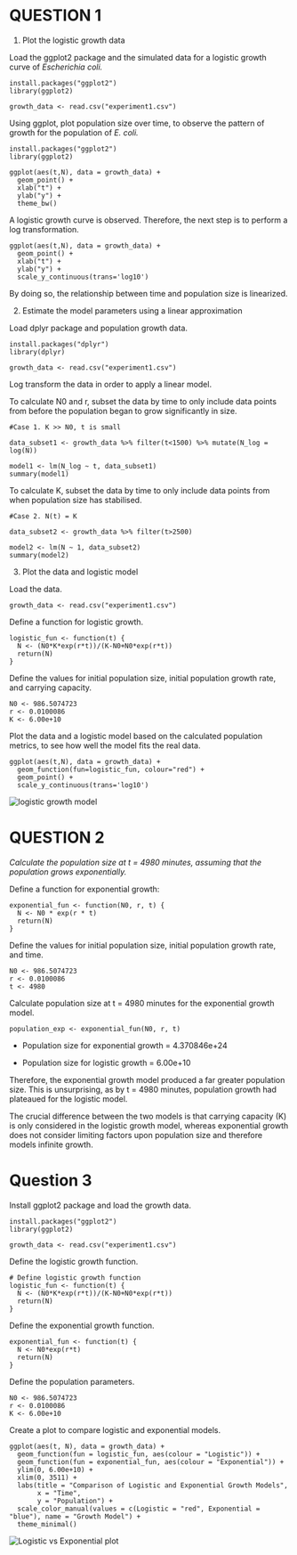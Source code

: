 # QUESTION 1

1. Plot the logistic growth data

Load the ggplot2 package and the simulated data for a logistic growth curve of _Escherichia coli._ 
```{r}
install.packages("ggplot2")
library(ggplot2)

growth_data <- read.csv("experiment1.csv")
```
Using ggplot, plot population size over time, to observe the pattern of growth for the population of _E. coli._ 
```{r}
install.packages("ggplot2")
library(ggplot2)

ggplot(aes(t,N), data = growth_data) +
  geom_point() +
  xlab("t") +
  ylab("y") +
  theme_bw()
```
A logistic growth curve is observed. Therefore, the next step is to perform a log transformation. 
```{r}
ggplot(aes(t,N), data = growth_data) +
  geom_point() +
  xlab("t") +
  ylab("y") +
  scale_y_continuous(trans='log10')
```
By doing so, the relationship between time and population size is linearized.



2. Estimate the model parameters using a linear approximation

Load dplyr package and population growth data.
```{r}
install.packages("dplyr")
library(dplyr)

growth_data <- read.csv("experiment1.csv")
```

Log transform the data in order to apply a linear model. 

To calculate N0 and r, subset the data by time to only include data points from before the population began to grow significantly in size.
```{r}
#Case 1. K >> N0, t is small

data_subset1 <- growth_data %>% filter(t<1500) %>% mutate(N_log = log(N))

model1 <- lm(N_log ~ t, data_subset1)
summary(model1)
```
To calculate K, subset the data by time to only include data points from when population size has stabilised.
```{r}
#Case 2. N(t) = K

data_subset2 <- growth_data %>% filter(t>2500)

model2 <- lm(N ~ 1, data_subset2)
summary(model2)
```



3. Plot the data and logistic model

Load the data.
```{r}
growth_data <- read.csv("experiment1.csv")
```
Define a function for logistic growth.
```{r}
logistic_fun <- function(t) {
  N <- (N0*K*exp(r*t))/(K-N0+N0*exp(r*t))
  return(N) 
}
```
Define the values for initial population size, initial population growth rate, and carrying capacity.
```{r}
N0 <- 986.5074723
r <- 0.0100086 
K <- 6.00e+10 
```

Plot the data and a logistic model based on the calculated population metrics, to see how well the model fits the real data.
```{r}
ggplot(aes(t,N), data = growth_data) + 
  geom_function(fun=logistic_fun, colour="red") + 
  geom_point() +
  scale_y_continuous(trans='log10')
```
![logistic growth model](https://github.com/anonbiologist/logistic_growth/assets/153086380/472531cc-1498-4ba8-9619-c94be4aafefb)




# QUESTION 2

_Calculate the population size at t = 4980 minutes, assuming that the population grows exponentially._

Define a function for exponential growth:
```{r}
exponential_fun <- function(N0, r, t) {
  N <- N0 * exp(r * t)
  return(N)
}
```
Define the values for initial population size, initial population growth rate, and time.
```{r}
N0 <- 986.5074723
r <- 0.0100086
t <- 4980
```
Calculate population size at t = 4980 minutes for the exponential growth model.
```{r}
population_exp <- exponential_fun(N0, r, t)
```

- Population size for exponential growth = 4.370846e+24

- Population size for logistic growth = 6.00e+10

Therefore, the exponential growth model produced a far greater population size. This is unsurprising, as by t = 4980 minutes, population growth had plateaued for the logistic model. 

The crucial difference between the two models is that carrying capacity (K) is only considered in the logistic growth model, whereas exponential growth does not consider limiting factors upon population size and therefore models infinite growth.

# Question 3

Install ggplot2 package and load the growth data.

```{r}
install.packages("ggplot2")
library(ggplot2)

growth_data <- read.csv("experiment1.csv")
```
Define the logistic growth function.
```{r}
# Define logistic growth function
logistic_fun <- function(t) {
  N <- (N0*K*exp(r*t))/(K-N0+N0*exp(r*t))
  return(N)
}
```
Define the exponential growth function.
```{r}
exponential_fun <- function(t) {
  N <- N0*exp(r*t)
  return(N)
}
```
Define the population parameters.
```{r}
N0 <- 986.5074723 
r <- 0.0100086 
K <- 6.00e+10
```
Create a plot to compare logistic and exponential models.
```{r}
ggplot(aes(t, N), data = growth_data) +
  geom_function(fun = logistic_fun, aes(colour = "Logistic")) +
  geom_function(fun = exponential_fun, aes(colour = "Exponential")) +
  ylim(0, 6.00e+10) +
  xlim(0, 3511) +
  labs(title = "Comparison of Logistic and Exponential Growth Models",
       x = "Time",
       y = "Population") +
  scale_color_manual(values = c(Logistic = "red", Exponential = "blue"), name = "Growth Model") +
  theme_minimal()
```

![Logistic vs Exponential plot](https://github.com/anonbiologist/logistic_growth/assets/153086380/da1e37a2-189a-453b-8f96-d5928bf92452)


